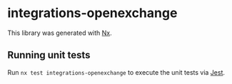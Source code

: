 # integrations-openexchange

This library was generated with [Nx](https://nx.dev).

## Running unit tests

Run `nx test integrations-openexchange` to execute the unit tests via [Jest](https://jestjs.io).
